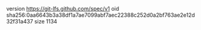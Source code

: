 version https://git-lfs.github.com/spec/v1
oid sha256:0aa6643b3a38df1a7ae7099abf7aec22388c252d0a2bf763ae2e12d32f31a437
size 1134

